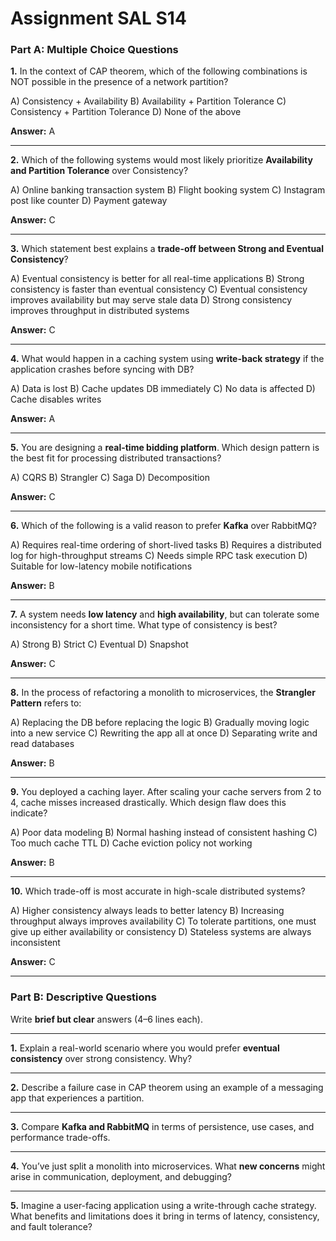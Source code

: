 # Assignment SAL S14

### **Part A: Multiple Choice Questions**

**1.** In the context of CAP theorem, which of the following combinations is NOT possible in the presence of a network partition?

A) Consistency + Availability
B) Availability + Partition Tolerance
C) Consistency + Partition Tolerance
D) None of the above

**Answer:** A

---

**2.** Which of the following systems would most likely prioritize **Availability and Partition Tolerance** over Consistency?

A) Online banking transaction system
B) Flight booking system
C) Instagram post like counter
D) Payment gateway

**Answer:** C

---

**3.** Which statement best explains a **trade-off between Strong and Eventual Consistency**?

A) Eventual consistency is better for all real-time applications
B) Strong consistency is faster than eventual consistency
C) Eventual consistency improves availability but may serve stale data
D) Strong consistency improves throughput in distributed systems

**Answer:** C

---

**4.** What would happen in a caching system using **write-back strategy** if the application crashes before syncing with DB?

A) Data is lost
B) Cache updates DB immediately
C) No data is affected
D) Cache disables writes

**Answer:** A

---

**5.** You are designing a **real-time bidding platform**. Which design pattern is the best fit for processing distributed transactions?

A) CQRS
B) Strangler
C) Saga
D) Decomposition

**Answer:** C

---

**6.** Which of the following is a valid reason to prefer **Kafka** over RabbitMQ?

A) Requires real-time ordering of short-lived tasks
B) Requires a distributed log for high-throughput streams
C) Needs simple RPC task execution
D) Suitable for low-latency mobile notifications

**Answer:** B

---

**7.** A system needs **low latency** and **high availability**, but can tolerate some inconsistency for a short time. What type of consistency is best?

A) Strong
B) Strict
C) Eventual
D) Snapshot

**Answer:** C

---

**8.** In the process of refactoring a monolith to microservices, the **Strangler Pattern** refers to:

A) Replacing the DB before replacing the logic
B) Gradually moving logic into a new service
C) Rewriting the app all at once
D) Separating write and read databases

**Answer:** B

---

**9.** You deployed a caching layer. After scaling your cache servers from 2 to 4, cache misses increased drastically. Which design flaw does this indicate?

A) Poor data modeling
B) Normal hashing instead of consistent hashing
C) Too much cache TTL
D) Cache eviction policy not working

**Answer:** B

---

**10.** Which trade-off is most accurate in high-scale distributed systems?

A) Higher consistency always leads to better latency
B) Increasing throughput always improves availability
C) To tolerate partitions, one must give up either availability or consistency
D) Stateless systems are always inconsistent

**Answer:** C

---

### **Part B: Descriptive Questions**

Write **brief but clear** answers (4–6 lines each).

---

**1.** Explain a real-world scenario where you would prefer **eventual consistency** over strong consistency. Why?

---

**2.** Describe a failure case in CAP theorem using an example of a messaging app that experiences a partition.

---

**3.** Compare **Kafka and RabbitMQ** in terms of persistence, use cases, and performance trade-offs.

---

**4.** You’ve just split a monolith into microservices. What **new concerns** might arise in communication, deployment, and debugging?

---

**5.** Imagine a user-facing application using a write-through cache strategy. What benefits and limitations does it bring in terms of latency, consistency, and fault tolerance?